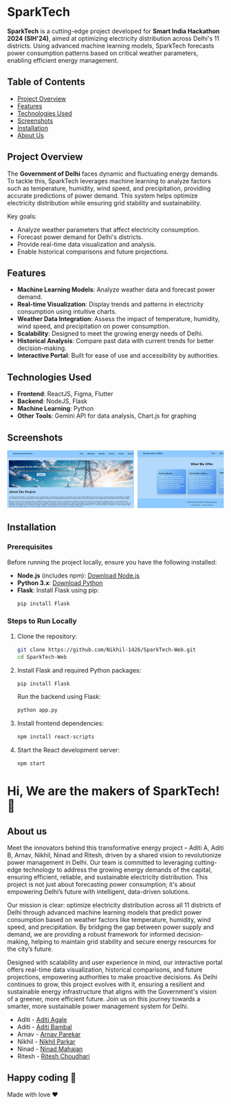 # SparkTech

**SparkTech** is a cutting-edge project developed for **Smart India Hackathon 2024 (SIH'24)**, aimed at optimizing electricity distribution across Delhi's 11 districts. Using advanced machine learning models, SparkTech forecasts power consumption patterns based on critical weather parameters, enabling efficient energy management.

## Table of Contents
- [Project Overview](#project-overview)
- [Features](#features)
- [Technologies Used](#technologies-used)
- [Screenshots](#screenshots)
- [Installation](#installation)
- [About Us](#about-us)

## Project Overview

The **Government of Delhi** faces dynamic and fluctuating energy demands. To tackle this, SparkTech leverages machine learning to analyze factors such as temperature, humidity, wind speed, and precipitation, providing accurate predictions of power demand. This system helps optimize electricity distribution while ensuring grid stability and sustainability.

Key goals:
- Analyze weather parameters that affect electricity consumption.
- Forecast power demand for Delhi's districts.
- Provide real-time data visualization and analysis.
- Enable historical comparisons and future projections.

## Features

- **Machine Learning Models**: Analyze weather data and forecast power demand.
- **Real-time Visualization**: Display trends and patterns in electricity consumption using intuitive charts.
- **Weather Data Integration**: Assess the impact of temperature, humidity, wind speed, and precipitation on power consumption.
- **Scalability**: Designed to meet the growing energy needs of Delhi.
- **Historical Analysis**: Compare past data with current trends for better decision-making.
- **Interactive Portal**: Built for ease of use and accessibility by authorities.

## Technologies Used

- **Frontend**: ReactJS, Figma, Flutter
- **Backend**: NodeJS, Flask
- **Machine Learning**: Python
- **Other Tools**: Gemini API for data analysis, Chart.js for graphing

## Screenshots
<pre>
<img src = "https://github.com/Nikhil-1426/SparkTech-Web/blob/main/static/LandingPage.jpg?raw=true" width = "295"> <img src = "https://github.com/Nikhil-1426/SparkTech-Web/blob/main/static/Services.jpg?raw=true" width = "300"> <img src = "https://github.com/Nikhil-1426/SparkTech-Web/blob/main/static/Graph1.jpg?raw=true" width = "295"> <img src = "https://github.com/Nikhil-1426/SparkTech-Web/blob/main/static/Graph2.jpg?raw=true" width = "310">
</pre>

## Installation

### Prerequisites
Before running the project locally, ensure you have the following installed:

- **Node.js** (includes npm): [Download Node.js](https://nodejs.org/)
- **Python 3.x**: [Download Python](https://www.python.org/)
- **Flask**: Install Flask using pip:
  ```bash
  pip install Flask
  ```

### Steps to Run Locally

1. Clone the repository:
    ```bash
    git clone https://github.com/Nikhil-1426/SparkTech-Web.git
    cd SparkTech-Web
    ```

2. Install Flask and required Python packages:
    ```bash
    pip install Flask
    ```
    Run the backend using Flask:
    ```bash
    python app.py
    ```

3. Install frontend dependencies:
    ```bash
    npm install react-scripts
    ```

4. Start the React development server:
    ```bash
    npm start
    ```

# Hi, We are the makers of SparkTech! 👋

## About us

Meet the innovators behind this transformative energy project – Aditi A, Aditi B, Arnav, Nikhil, Ninad and Ritesh, driven by a shared vision to revolutionize power management in Delhi. Our team is committed to leveraging cutting-edge technology to address the growing energy demands of the capital, ensuring efficient, reliable, and sustainable electricity distribution. This project is not just about forecasting power consumption; it's about empowering Delhi’s future with intelligent, data-driven solutions.

Our mission is clear: optimize electricity distribution across all 11 districts of Delhi through advanced machine learning models that predict power consumption based on weather factors like temperature, humidity, wind speed, and precipitation. By bridging the gap between power supply and demand, we are providing a robust framework for informed decision-making, helping to maintain grid stability and secure energy resources for the city’s future.

Designed with scalability and user experience in mind, our interactive portal offers real-time data visualization, historical comparisons, and future projections, empowering authorities to make proactive decisions. As Delhi continues to grow, this project evolves with it, ensuring a resilient and sustainable energy infrastructure that aligns with the Government's vision of a greener, more efficient future. Join us on this journey towards a smarter, more sustainable power management system for Delhi.

- Aditi - [Aditi Agale](https://www.linkedin.com/in/aditi-agale-981372289/)
- Aditi - [Aditi Bambal](https://www.linkedin.com/in/aditi-bambal-06640328b/)
- Arnav - [Arnav Parekar](https://linkedin.com/in/arnav-parekar-b55786287/)
- Nikhil - [Nikhil Parkar](https://www.linkedin.com/in/nikhil-parkar-49b600274/)
- Ninad - [Ninad Mahajan](https://www.linkedin.com/in/ninad-mahajan-014a0b28b/)
- Ritesh - [Ritesh Choudhari](https://www.linkedin.com/in/ritesh-chaudhari-b77120283/)


## Happy coding 💯

Made with love ❤️

